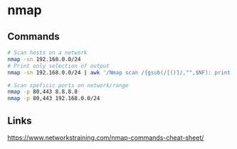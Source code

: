 # nmap

## Commands
```bash
# Scan hosts on a network
nmap -sn 192.168.0.0/24 
# Print only selection of output
nmap -sn 192.168.0.0/24 | awk '/Nmap scan /{gsub(/[()]/,"",$NF): print $5" "$NF}'

# Scan speficic ports on network/range
nmap -p 80,443 8.8.8.8
nmap -p 80,443 192.168.0.0/24
```

## Links
https://www.networkstraining.com/nmap-commands-cheat-sheet/

